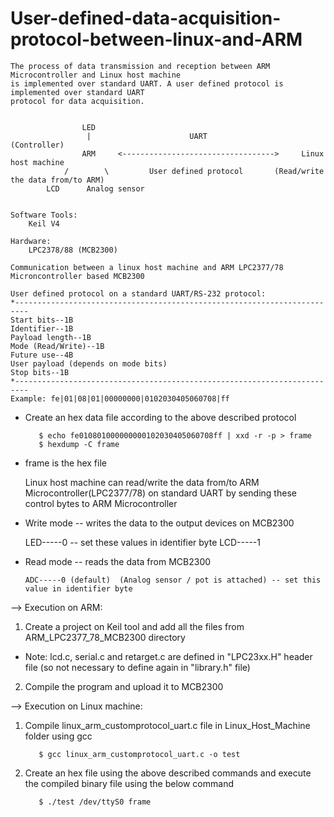 # User-defined-data-acquisition-protocol-between-linux-and-ARM

    The process of data transmission and reception between ARM Microcontroller and Linux host machine
    is implemented over standard UART. A user defined protocol is implemented over standard UART 
    protocol for data acquisition.
    
    
                    LED
                     |                      UART                        (Controller)
                    ARM     <---------------------------------->     Linux host machine
                /        \         User defined protocol       (Read/write the data from/to ARM)
            LCD      Analog sensor
      
      
    Software Tools:
    	Keil V4
    	
    Hardware:
    	LPC2378/88 (MCB2300)
    
    Communication between a linux host machine and ARM LPC2377/78 Microncontroller based MCB2300 
    
    User defined protocol on a standard UART/RS-232 protocol:
    *-------------------------------------------------------------------------
	Start bits--1B
	Identifier--1B
	Payload length--1B
	Mode (Read/Write)--1B
	Future use--4B
	User payload (depends on mode bits)
	Stop bits--1B
    *-------------------------------------------------------------------------
    Example: fe|01|08|01|00000000|0102030405060708|ff
*   Create an hex data file according to the above described protocol

           $ echo fe010801000000000102030405060708ff | xxd -r -p > frame
           $ hexdump -C frame
           
*   frame is the hex file


    Linux host machine can read/write the data from/to ARM Microcontroller(LPC2377/78) on standard UART 
    by sending these control bytes to ARM Microcontroller
    
*    Write mode -- writes the data to the output devices on MCB2300

        LED-----0     -- set these values in identifier byte
        LCD-----1
    
*   Read mode -- reads the data from MCB2300

        ADC-----0 (default)  (Analog sensor / pot is attached) -- set this value in identifier byte
        
  
  --> Execution on ARM:
  
  1)  Create a project on Keil tool and add all the files from ARM_LPC2377_78_MCB2300 directory
  
  *   Note: lcd.c, serial.c and retarget.c are defined in "LPC23xx.H" header file (so not necessary to 
  define again in "library.h" file)
  
  2) Compile the program and upload it to MCB2300
    
  
  --> Execution on Linux machine:

  1) Compile linux_arm_customprotocol_uart.c file in Linux_Host_Machine folder using gcc
  
            $ gcc linux_arm_customprotocol_uart.c -o test
            
  2) Create an hex file using the above described commands and execute the compiled binary file using
  the below command
    
            $ ./test /dev/ttyS0 frame
            
  
  
